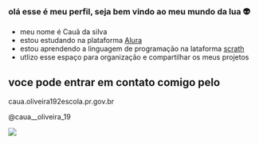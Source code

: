 ### olá esse é meu perfil, seja bem vindo ao meu mundo da lua 👽

- meu nome é Cauã da silva
- estou estudando na plataforma [Alura](https://cursos.alura.com.br/loginForm?logout)
- estou aprendendo a linguagem de programação na lataforma [scrath](https://scratch.mit.edu/)
- utlizo esse espaço para organização e compartilhar os meus projetos

## voce pode entrar em contato comigo pelo

caua.oliveira192escola.pr.gov.br


@caua__oliveira_19

![](https://media1.tenor.com/m/-UcZZ7Dwfd0AAAAd/paquet%C3%A1.gif)


